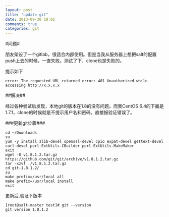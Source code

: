 ```yaml
---
layout: post
title: "update git"
date: 2013-09-30 10:01
comments: true
categories: git 
---
```


#问题#

朋友架设了一个gitlab，很适合内部使用。但是当我从服务器上想把salt的配置push上去的时候，一直失败。测试了下，clone也是失败的。

提示如下

```
error: The requested URL returned error: 401 Unauthorized while accessing http://x.x.x.x

```

##解决##

经过各种尝试后发现，本地git的版本在1.8的没有问题。而我CentOS 6.4的下面是1.7.1，clone的时候就是不提示用户名和密码。直接报验证错误了。

###更新git步骤###

```
cd ~/Downloads
su
yum -y install zlib-devel openssl-devel cpio expat-devel gettext-devel curl-devel perl-ExtUtils-CBuilder perl-ExtUtils-MakeMaker
exit
wget -O v1.8.1.2.tar.gz https://github.com/git/git/archive/v1.8.1.2.tar.gz
tar -xzvf ./v1.8.1.2.tar.gz
cd git-1.8.1.2/
su
make prefix=/usr/local all
make prefix=/usr/local install
exit
```

更新后,验证下版本

```
[root@salt-master test]# git --version
git version 1.8.1.2
```

